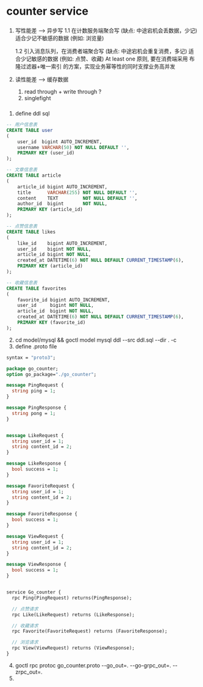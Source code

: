 # counter service


### 
1. 写性能差 --> 异步写
    1.1 在计数服务端聚合写  (缺点: 中途宕机会丢数据，少记)
        适合少记不敏感的数据 (例如: 浏览量) 

    1.2 引入消息队列，在消费者端聚合写  (缺点: 中途宕机会重复消费，多记)
        适合少记敏感的数据 (例如: 点赞、收藏)
        At least one 原则, 要在消费端采用 布隆过滤器+唯一索引 的方案，实现业务幂等性的同时支撑业务高并发

2. 读性能差 --> 缓存数据
    
      1. read through + write through ?
      2. singlefight 

    
### 
1. define ddl sql
```sql
-- 用户信息表
CREATE TABLE user
(
    user_id  bigint AUTO_INCREMENT,
    username VARCHAR(50) NOT NULL DEFAULT '',
    PRIMARY KEY (user_id)
);

-- 文章信息表
CREATE TABLE article
(
    article_id bigint AUTO_INCREMENT,
    title      VARCHAR(255) NOT NULL DEFAULT '',
    content    TEXT         NOT NULL DEFAULT '',
    author_id  bigint       NOT NULL,
    PRIMARY KEY (article_id)
);

-- 点赞信息表
CREATE TABLE likes
(
    like_id    bigint AUTO_INCREMENT,
    user_id    bigint NOT NULL,
    article_id bigint NOT NULL,
    created_at DATETIME(6) NOT NULL DEFAULT CURRENT_TIMESTAMP(6),
    PRIMARY KEY (article_id)
);

-- 收藏信息表
CREATE TABLE favorites
(
    favorite_id bigint AUTO_INCREMENT,
    user_id     bigint NOT NULL,
    article_id  bigint NOT NULL,
    created_at DATETIME(6) NOT NULL DEFAULT CURRENT_TIMESTAMP(6),
    PRIMARY KEY (favorite_id)
);
```
2. cd model/mysql && goctl model mysql ddl --src ddl.sql --dir . -c
3. define .proto file
```protobuf
syntax = "proto3";

package go_counter;
option go_package="./go_counter";

message PingRequest {
  string ping = 1;
}

message PingResponse {
  string pong = 1;
}


message LikeRequest {
  string user_id = 1;
  string content_id = 2;
}

message LikeResponse {
  bool success = 1;
}

message FavoriteRequest {
  string user_id = 1;
  string content_id = 2;
}

message FavoriteResponse {
  bool success = 1;
}

message ViewRequest {
  string user_id = 1;
  string content_id = 2;
}

message ViewResponse {
  bool success = 1;
}


service Go_counter {
  rpc Ping(PingRequest) returns(PingResponse);

  // 点赞请求
  rpc Like(LikeRequest) returns (LikeResponse);

  // 收藏请求
  rpc Favorite(FavoriteRequest) returns (FavoriteResponse);

  // 浏览请求
  rpc View(ViewRequest) returns (ViewResponse);
}

```
4. goctl rpc protoc go_counter.proto --go_out=. --go-grpc_out=. --zrpc_out=.
5. 
